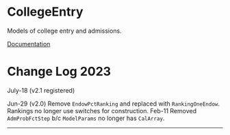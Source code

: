 # CollegeEntry

Models of college entry and admissions.

[Documentation](lhendricks.org/julia/CollegeEntry/index.html)

# Change Log 2023

July-18 (v2.1 registered) 

Jun-29 (v2.0)
Remove `EndowPctRanking` and replaced with `RankingOneEndow`. Rankings no longer use switches for construction.
Feb-11
Removed `AdmProbFctStep` b/c `ModelParams` no longer has `CalArray`.

-----------